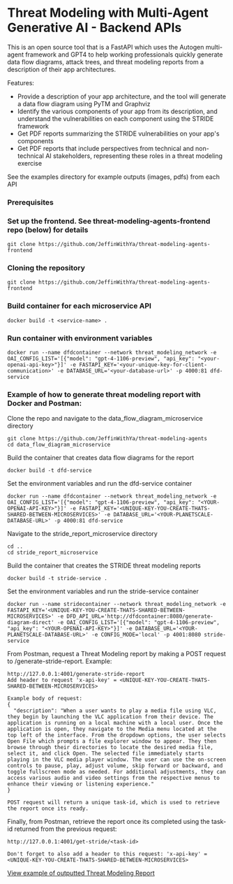 # Threat Modeling with Multi-Agent Generative AI - Backend APIs

This is an open source tool that is a FastAPI which uses the Autogen multi-agent framework and GPT4 to help working professionals quickly generate data flow diagrams, attack trees, and threat modeling reports from a description of their app architectures.

Features:

- Provide a description of your app architecture, and the tool will generate a data flow diagram using PyTM and Graphviz
- Identify the various components of your app from its description, and understand the vulnerabilities on each component using the STRIDE framework
- Get PDF reports summarizing the STRIDE vulnerabilities on your app's components
- Get PDF reports that include perspectives from technical and non-technical AI stakeholders, representing these roles in a threat modeling exercise

See the examples directory for example outputs (images, pdfs) from each API

### Prerequisites

### Set up the frontend. See threat-modeling-agents-frontend repo (below) for details

```shell
git clone https://github.com/JeffinWithYa/threat-modeling-agents-frontend
```

### Cloning the repository

```shell
git clone https://github.com/JeffinWithYa/threat-modeling-agents-frontend
```

### Build container for each microservice API

```shell
docker build -t <service-name> .
```

### Run container with environment variables

```shell
docker run --name dfdcontainer --network threat_modeling_network -e OAI_CONFIG_LIST='[{"model": "gpt-4-1106-preview", "api_key": "<your-openai-api-key>"}]' -e FASTAPI_KEY='<your-unique-key-for-client-communication>' -e DATABASE_URL='<your-database-url>' -p 4000:81 dfd-service
```

### Example of how to generate threat modeling report with Docker and Postman:
Clone the repo and navigate to the data_flow_diagram_microservice directory
```
git clone https://github.com/JeffinWithYa/threat-modeling-agents
cd data_flow_diagram_microservice
```
Build the container that creates data flow diagrams for the report
```
docker build -t dfd-service
```
Set the environment variables and run the dfd-service container
```
docker run --name dfdcontainer --network threat_modeling_network -e OAI_CONFIG_LIST='[{"model": "gpt-4-1106-preview", "api_key": "<YOUR-OPENAI-API-KEY>"}]' -e FASTAPI_KEY='<UNIQUE-KEY-YOU-CREATE-THATS-SHARED-BETWEEN-MICROSERVICES>' -e DATABASE_URL='<YOUR-PLANETSCALE-DATABASE-URL>' -p 4000:81 dfd-service
```
Navigate to the stride_report_microservice directory
```
cd ..
cd stride_report_microservice
```
Build the container that creates the STRIDE threat modeling reports
```
docker build -t stride-service .
```
Set the environment variables and run the stride-service container
```
docker run --name stridecontainer --network threat_modeling_network -e FASTAPI_KEY='<UNIQUE-KEY-YOU-CREATE-THATS-SHARED-BETWEEN-MICROSERVICES>' -e DFD_API_URL='http://dfdcontainer:8080/generate-diagram-direct' -e OAI_CONFIG_LIST='[{"model": "gpt-4-1106-preview", "api_key": "<YOUR-OPENAI-API-KEY>"}]' -e DATABASE_URL='<YOUR-PLANETSCALE-DATABASE-URL>' -e CONFIG_MODE='local' -p 4001:8080 stride-service
```
From Postman, request a Threat Modeling report by making a POST request to /generate-stride-report. Example:
```
http://127.0.0.1:4001/generate-stride-report
Add header to request 'x-api-key' = <UNIQUE-KEY-YOU-CREATE-THATS-SHARED-BETWEEN-MICROSERVICES>

Example body of request:
{
  "description": "When a user wants to play a media file using VLC, they begin by launching the VLC application from their device. The application is running on a local machine with a local user. Once the application is open, they navigate to the Media menu located at the top left of the interface. From the dropdown options, the user selects Open File which prompts a file explorer window to appear. They then browse through their directories to locate the desired media file, select it, and click Open. The selected file immediately starts playing in the VLC media player window. The user can use the on-screen controls to pause, play, adjust volume, skip forward or backward, and toggle fullscreen mode as needed. For additional adjustments, they can access various audio and video settings from the respective menus to enhance their viewing or listening experience."
}

POST request will return a unique task-id, which is used to retrieve the report once its ready.
```
Finally, from Postman, retrieve the report once its completed using the task-id returned from the previous request:
```
http://127.0.0.1:4001/get-stride/<task-id>

Don't forget to also add a header to this request: 'x-api-key' = <UNIQUE-KEY-YOU-CREATE-THATS-SHARED-BETWEEN-MICROSERVICES>

```

[View example of outputted Threat Modeling Report](https://github.com/your-username/your-repo/blob/your-branch/examples/stride_report_api/stride_report_flask_blog.pdf)





